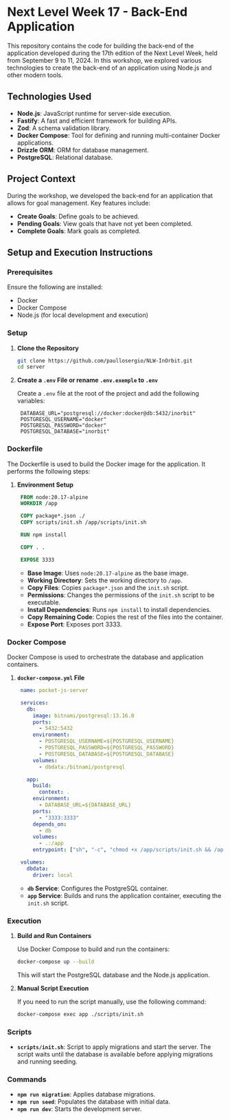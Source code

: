 # Next Level Week 17 - Back-End Application

This repository contains the code for building the back-end of the application developed during the 17th edition of the Next Level Week, held from September 9 to 11, 2024. In this workshop, we explored various technologies to create the back-end of an application using Node.js and other modern tools.

## Technologies Used

- **Node.js**: JavaScript runtime for server-side execution.
- **Fastify**: A fast and efficient framework for building APIs.
- **Zod**: A schema validation library.
- **Docker Compose**: Tool for defining and running multi-container Docker applications.
- **Drizzle ORM**: ORM for database management.
- **PostgreSQL**: Relational database.

## Project Context

During the workshop, we developed the back-end for an application that allows for goal management. Key features include:

- **Create Goals**: Define goals to be achieved.
- **Pending Goals**: View goals that have not yet been completed.
- **Complete Goals**: Mark goals as completed.

## Setup and Execution Instructions

### Prerequisites

Ensure the following are installed:

- Docker
- Docker Compose
- Node.js (for local development and execution)

### Setup

1. **Clone the Repository**

   ```bash
   git clone https://github.com/paullosergio/NLW-InOrbit.git
   cd server
   ```

2. **Create a `.env` File or rename `.env.exemple` to `.env`**

   Create a `.env` file at the root of the project and add the following variables:

   ```env
    DATABASE_URL="postgresql://docker:docker@db:5432/inorbit"
    POSTGRESQL_USERNAME="docker"
    POSTGRESQL_PASSWORD="docker"
    POSTGRESQL_DATABASE="inorbit"
   ```

### Dockerfile

The Dockerfile is used to build the Docker image for the application. It performs the following steps:

1. **Environment Setup**

   ```Dockerfile
    FROM node:20.17-alpine
    WORKDIR /app

    COPY package*.json ./
    COPY scripts/init.sh /app/scripts/init.sh

    RUN npm install

    COPY . .

    EXPOSE 3333
   ```

   - **Base Image**: Uses `node:20.17-alpine` as the base image.
   - **Working Directory**: Sets the working directory to `/app`.
   - **Copy Files**: Copies `package*.json` and the `init.sh` script.
   - **Permissions**: Changes the permissions of the `init.sh` script to be executable.
   - **Install Dependencies**: Runs `npm install` to install dependencies.
   - **Copy Remaining Code**: Copies the rest of the files into the container.
   - **Expose Port**: Exposes port 3333.

### Docker Compose

Docker Compose is used to orchestrate the database and application containers.

1. **`docker-compose.yml` File**

   ```yaml
    name: pocket-js-server

    services:
      db:
        image: bitnami/postgresql:13.16.0
        ports:
          - 5432:5432
        environment:
          - POSTGRESQL_USERNAME=${POSTGRESQL_USERNAME}
          - POSTGRESQL_PASSWORD=${POSTGRESQL_PASSWORD}
          - POSTGRESQL_DATABASE=${POSTGRESQL_DATABASE}
        volumes:
          - dbdata:/bitnami/postgresql

      app:
        build:
          context: .
        environment:
          - DATABASE_URL=${DATABASE_URL}
        ports:
          - "3333:3333"
        depends_on:
          - db
        volumes:
          - .:/app
        entrypoint: ["sh", "-c", "chmod +x /app/scripts/init.sh && /app/scripts/init.sh"]

    volumes:
      dbdata:
        driver: local

   ```

   - **`db` Service**: Configures the PostgreSQL container.
   - **`app` Service**: Builds and runs the application container, executing the `init.sh` script.

### Execution

1. **Build and Run Containers**

   Use Docker Compose to build and run the containers:

   ```bash
   docker-compose up --build
   ```

   This will start the PostgreSQL database and the Node.js application.

2. **Manual Script Execution**

   If you need to run the script manually, use the following command:

   ```bash
   docker-compose exec app ./scripts/init.sh
   ```

### Scripts

- **`scripts/init.sh`**: Script to apply migrations and start the server. The script waits until the database is available before applying migrations and running seeding.

### Commands

- **`npm run migration`**: Applies database migrations.
- **`npm run seed`**: Populates the database with initial data.
- **`npm run dev`**: Starts the development server. 